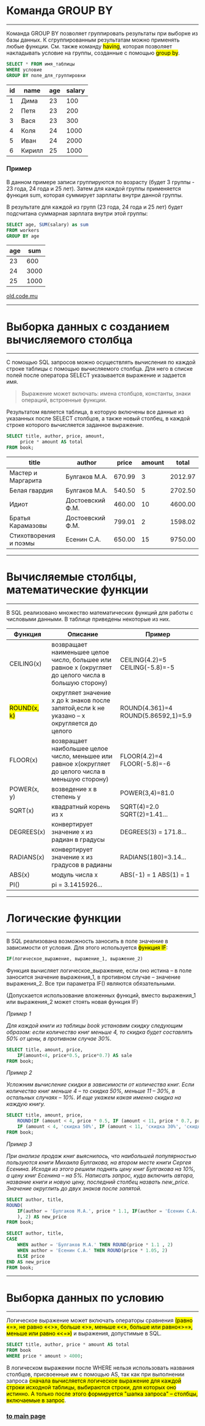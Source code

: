 # Команда GROUP BY

---

Команда GROUP BY позволяет группировать результаты при выборке из базы данных.
К сгруппированным результатам можно применять любые функции.
См. также команду <mark>having</mark>, 
которая позволяет накладывать условие на группы, созданные с помощью <mark>group by</mark>.

```sql
SELECT * FROM имя_таблицы 
WHERE условие 
GROUP BY поле_для_группировки
```

| id  | name  | age  | salary |
|-----|-------|------|--------|
|1    |	Дима  |	23   |	100   |
|2    |	Петя  |	23   |	200   |
|3    |	Вася  |	23   |	300   |
|4    |	Коля  |	24   |	1000  |
|5    |	Иван  |	24   |	2000  |
|6    |	Кирилл|	25   |	1000  |

### Пример
В данном примере записи группируются по возрасту (будет 3 группы - 23 года, 24 года и 25 лет). 
Затем для каждой группы применяется функция sum, которая суммирует зарплаты внутри данной группы.

В результате для каждой из групп (23 года, 24 года и 25 лет) будет подсчитана суммарная зарплата внутри этой группы:

```sql
SELECT age, SUM(salary) as sum 
FROM workers 
GROUP BY age
```

| age  | sum    |
|------|--------|
|23    |	600 |
|24    |	3000|
|25    |	1000|

[old.code.mu](http://old.code.mu/sql/group-by.html)

---

# Выборка данных с созданием вычисляемого столбца

---

С помощью SQL запросов можно осуществлять вычисления по каждой строке таблицы с помощью вычисляемого столбца. 
Для него в списке полей после оператора SELECT указывается выражение и задается имя.

> Выражение может включать: имена столбцов, константы, знаки операций, встроенные функции.

Результатом является таблица, в которую включены все данные из указанных после SELECT столбцов, 
а также новый столбец, в каждой строке которого вычисляется заданное выражение.

```sql
SELECT title, author, price, amount, 
     price * amount AS total 
FROM book;
```

| title                 | author           | price  | amount | total   |
|-----------------------|------------------|--------|--------|---------|
| Мастер и Маргарита    | Булгаков М.А.    | 670.99 | 3      | 2012.97 |
| Белая гвардия         | Булгаков М.А.    | 540.50 | 5      | 2702.50 |
| Идиот                 | Достоевский Ф.М. | 460.00 | 10     | 4600.00 |
| Братья Карамазовы     | Достоевский Ф.М. | 799.01 | 2      | 1598.02 |
| Стихотворения и поэмы | Есенин С.А.      | 650.00 | 15     | 9750.00 |

---

# Вычисляемые столбцы, математические функции

---

В SQL реализовано множество математических функций для работы с числовыми данными. 
В таблице приведены некоторые из них.

|Функция   |Описание   |Пример   |
|----------|-----------|---------|
|CEILING(x)	|возвращает наименьшее целое число, большее или равное x (округляет до целого числа в большую сторону)|	CEILING(4.2)=5   CEILING(-5.8)=-5|
|<mark>ROUND(x, k)</mark>|округляет значение x до k знаков после запятой,если k не указано – x округляется до целого|ROUND(4.361)=4   ROUND(5.86592,1)=5.9|
|FLOOR(x)|возвращает наибольшее целое число, меньшее или равное x(округляет до  целого числа в меньшую сторону)|FLOOR(4.2)=4   FLOOR(-5.8)=-6|
|POWER(x, y)|возведение x в степень y|POWER(3,4)=81.0|
|SQRT(x)|квадратный корень из x|SQRT(4)=2.0   SQRT(2)=1.41...|
|DEGREES(x)|конвертирует значение x из радиан в градусы|DEGREES(3) = 171.8...|
|RADIANS(x)|конвертирует значение x из градусов в радианы|RADIANS(180)=3.14...|
|ABS(x)|модуль числа x|ABS(-1) = 1   ABS(1) = 1|
|PI()|pi = 3.1415926...||


---

# Логические функции

---

В SQL реализована возможность заносить в поле значение в зависимости от условия. 
Для этого используется <mark>функция IF</mark>:

```sql
IF(логическое_выражение, выражение_1, выражение_2)
```

Функция вычисляет логическое_выражение, если оно истина – в поле заносится значение выражения_1, 
в противном случае – значение выражения_2. Все три параметра IF() являются обязательными.

(Допускается использование вложенных функций, вместо выражения_1 или выражения_2 может стоять новая функция IF)

*Пример 1*

*Для каждой книги из таблицы book установим скидку следующим образом: 
если количество книг меньше 4, то скидка будет составлять 50% от цены, в противном случае 30%.*

```sql
SELECT title, amount, price, 
    IF(amount<4, price*0.5, price*0.7) AS sale
FROM book;
```
*Пример 2*

*Усложним вычисление скидки в зависимости от количества книг. 
Если количество книг меньше 4 – то скидка 50%, меньше 11 – 30%, 
в остальных случаях – 10%. И еще укажем какая именно скидка на каждую книгу.*

```sql
SELECT title, amount, price,
    ROUND(IF (amount < 4, price * 0.5, IF (amount < 11, price * 0.7, price * 0.9)), 2) AS sale,
    IF (amount < 4, 'скидка 50%', IF (amount < 11, 'скидка 30%', 'скидка 10%')) AS Ваша_скидка
FROM book;
```

*Пример 3*

*При анализе продаж книг выяснилось, что наибольшей популярностью пользуются книги Михаила Булгакова, 
на втором месте книги Сергея Есенина. Исходя из этого решили поднять цену книг Булгакова на 10%, 
а цену книг Есенина – на 5%. Написать запрос, куда включить автора, название книги и новую цену, 
последний столбец назвать new_price. Значение округлить до двух знаков после запятой.*

```sql
SELECT author, title, 
ROUND( 
    IF(author = 'Булгаков М.А.', price * 1.1, IF(author = 'Есенин С.А.', price * 1.05, price)
    ), 2) AS new_price
FROM book;
```
```sql
SELECT author, title,
CASE
    WHEN author = 'Булгаков М.А.' THEN ROUND(price * 1.1 , 2)
    WHEN author = 'Есенин С.А.' THEN ROUND(price * 1.05, 2)
    ELSE price
END AS new_price
FROM book;
```

---

# Выборка данных по условию

---

Логическое выражение может включать операторы сравнения
<mark>(равно «=», не равно «<>», больше «>», меньше «<», больше или равно«>=», меньше или равно «<=»)</mark>
и выражения, допустимые в SQL.

```sql
SELECT title, author, price * amount AS total
FROM book
WHERE price * amount > 4000;
```
В логическом выражении после WHERE нельзя использовать названия столбцов, присвоенные им с помощью AS, 
так как при выполнении запроса <mark>сначала вычисляется логическое выражение для каждой строки исходной таблицы, 
выбираются строки, для которых оно истинно. 
А только после этого формируется "шапка запроса" – столбцы, включаемые в запрос</mark>.











### [to main page](../../README.md)